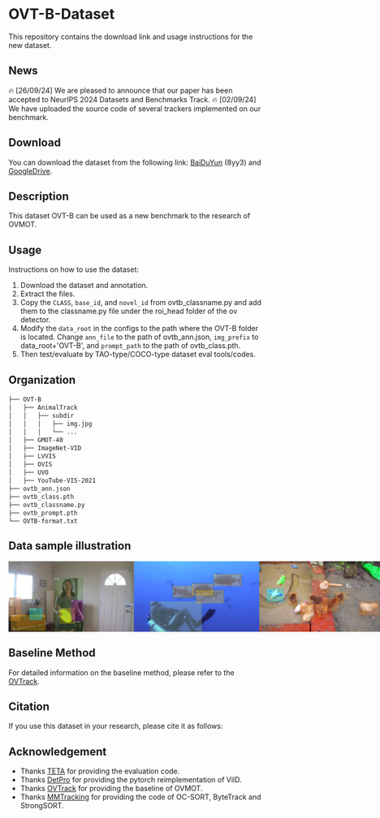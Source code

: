 # OVT-B-Dataset
This repository contains the download link and usage instructions for the new dataset.


## News
🔥 [26/09/24] We are pleased to announce that our paper has been accepted to NeurIPS 2024 Datasets and Benchmarks Track.
🔥 [02/09/24] We have uploaded the source code of several trackers implemented on our benchmark.


## Download

You can download the dataset from the following link:
[BaiDuYun](https://pan.baidu.com/s/1hy44z_om609jIhXjRxXCug?pwd=8yy3) (8yy3) and 
[GoogleDrive](https://drive.google.com/drive/folders/1Qfmb6tEF92I2k84NgrkjEbOKnFlsrTVZ?usp=drive_link).


## Description

This dataset OVT-B can be used as a new benchmark to the research of OVMOT.

## Usage

Instructions on how to use the dataset:

1. Download the dataset and annotation.
2. Extract the files.
3. Copy the ```CLASS```, ```base_id```, and ```novel_id``` from ovtb_classname.py and add them to the classname.py file under the roi_head folder of the ov detector.
4. Modify the ```data_root``` in the configs to the path where the OVT-B folder is located. Change ```ann_file``` to the path of ovtb_ann.json, ```img_prefix``` to data_root+'OVT-B', and ```prompt_path``` to the path of ovtb_class.pth.
5. Then test/evaluate by TAO-type/COCO-type dataset eval tools/codes.

## Organization

```
├── OVT-B
│   ├── AnimalTrack
│   │   ├── subdir
│   │   │   ├── img.jpg
│   │   │   └── ...
│   ├── GMOT-40
│   ├── ImageNet-VID
│   ├── LVVIS
│   ├── OVIS
│   ├── UVO
│   ├── YouTube-VIS-2021
├── ovtb_ann.json
├── ovtb_class.pth
├── ovtb_classname.py
├── ovtb_prompt.pth
└── OVTB-format.txt
```

## Data sample illustration

<div style="display: flex; justify-content: space-between;">
    <img src="assets/ovtb_frame.png" alt="Sample 1" style="width: 49%;">
    <img src="assets/ovtb_frame2.png" alt="Sample 2" style="width: 49%;">
    <img src="assets/ovtb_frame3.png" alt="Sample 3" style="width: 49%;"> 
    <img src="assets/ovtb_frame4.png" alt="Sample 4" style="width: 49%;">
</div>

## Baseline Method

For detailed information on the baseline method, please refer to the [OVTrack](https://github.com/SysCV/OVTrack).

## Citation

If you use this dataset in your research, please cite it as follows:
<!-- ```
@dataset{OVT-B_2024,
title = {OVT-B: A New Large-Scale Benchmark for Open-Vocabulary Multi-Object Tracking},
year = {2024}
}
``` -->

## Acknowledgement
- Thanks [TETA](https://github.com/SysCV/tet) for providing the evaluation code.
- Thanks [DetPro](https://github.com/dyabel/detpro) for providing the pytorch reimplementation of VilD.
- Thanks [OVTrack](https://github.com/SysCV/OVTrack) for providing the baseline of OVMOT.
- Thanks [MMTracking](https://github.com/open-mmlab/mmtracking) for providing the code of OC-SORT, ByteTrack and StrongSORT.
